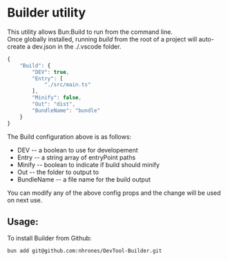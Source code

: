 # Builder utility
This utility allows Bun:Build to run from the command line.   
Once globally installed, running _build_ from the root of a project will auto-create a dev.json in the ./.vscode folder. 
```ts
{
    "Build": {
        "DEV": true,
        "Entry": [
            "./src/main.ts"
        ],
        "Minify": false,
        "Out": "dist",
        "BundleName": "bundle"
    }
}
```
The Build configuration above is as follows: 
  - DEV -- a boolean to use for developement
  - Entry -- a string array of entryPoint paths
  - Minify -- boolean to indicate if build should minify
  - Out -- the folder to output to
  - BundleName -- a file name for the build output

You can modify any of the above config props and the change will be used on next use.

## Usage:
To install Builder from Github:
```
bun add git@github.com:nhrones/DevTool-Builder.git
```